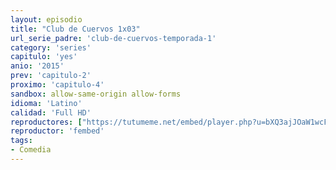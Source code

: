 ```yaml
---
layout: episodio
title: "Club de Cuervos 1x03"
url_serie_padre: 'club-de-cuervos-temporada-1'
category: 'series'
capitulo: 'yes'
anio: '2015'
prev: 'capitulo-2'
proximo: 'capitulo-4'
sandbox: allow-same-origin allow-forms
idioma: 'Latino'
calidad: 'Full HD'
reproductores: ["https://tutumeme.net/embed/player.php?u=bXQ3ajJOaW1wcFRGcEs2VW5XRGExTlRPMytmUnc3bHVwcWhoenVIUjI5SHF5TlNwc0taaG1jN2gwZHZSNTlIRHVhV2tZWitkNUtDVDNOL1ZvYW1rYjJOam5hR2Q"]
reproductor: 'fembed'
tags:
- Comedia
---
```












